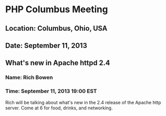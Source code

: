# PHP Columbus Meeting
## Location: Columbus, Ohio, USA
## Date: September 11, 2013

## What's new in Apache httpd 2.4
### Name: Rich Bowen
### Time: September 11, 2013 19:00 EST

Rich will be talking about what's new in the 2.4 release of the Apache
http server. Come at 6 for food, drinks, and networking.

